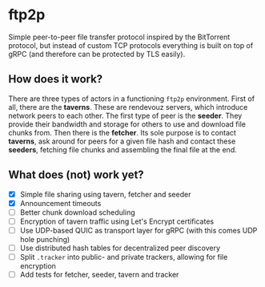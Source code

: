 # ftp2p

Simple peer-to-peer file transfer protocol inspired by the BitTorrent protocol, but instead of custom TCP protocols everything is built on top of gRPC (and therefore can be protected by TLS easily).

## How does it work?

There are three types of actors in a functioning `ftp2p` environment. First of all, there are the **taverns**. These are rendevouz servers, which introduce network peers to each other. The first type of peer is the **seeder**. They provide their bandwidth and storage for others to use and download file chunks from. Then there is the **fetcher**. Its sole purpose is to contact **taverns**, ask around for peers for a given file hash and contact these **seeders**, fetching file chunks and assembling the final file at the end.

## What does (not) work yet?

* [x] Simple file sharing using tavern, fetcher and seeder
* [x] Announcement timeouts
* [ ] Better chunk download scheduling
* [ ] Encryption of tavern traffic using Let's Encrypt certificates
* [ ] Use UDP-based QUIC as transport layer for gRPC (with this comes UDP hole punching)
* [ ] Use distributed hash tables for decentralized peer discovery
* [ ] Split `.tracker` into public- and private trackers, allowing for file encryption
* [ ] Add tests for fetcher, seeder, tavern and tracker
